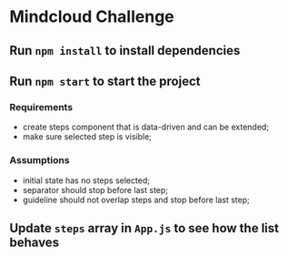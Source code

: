 # Mindcloud Challenge

## Run `npm install` to install dependencies

## Run `npm start` to start the project

### Requirements
- create steps component that is data-driven and can be extended;
- make sure selected step is visible;

### Assumptions
- initial state has no steps selected;
- separator should stop before last step;
- guideline should not overlap steps and stop before last step;


## Update `steps` array in `App.js` to see how the list behaves
